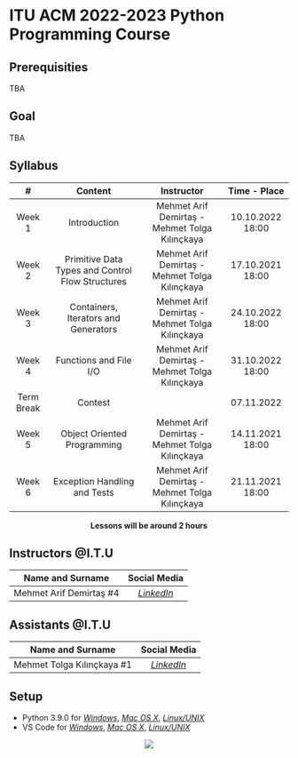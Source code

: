 # ITU ACM 2022-2023 Python Programming Course

## Prerequisities

TBA

## Goal

TBA
  
## Syllabus

|     #           |Content                          | Instructor                        | Time - Place
| :----------------: | :-------------------------------: | :-----------------------------: | :-----------------------------: |
| Week 1 | Introduction | Mehmet Arif Demirtaş - Mehmet Tolga Kılınçkaya| 10.10.2022 18:00|
| Week 2 | Primitive Data Types and Control Flow Structures | Mehmet Arif Demirtaş - Mehmet Tolga Kılınçkaya| 17.10.2021 18:00|
| Week 3 | Containers, Iterators and Generators | Mehmet Arif Demirtaş - Mehmet Tolga Kılınçkaya|  24.10.2022 18:00|
| Week 4 | Functions and File I/O | Mehmet Arif Demirtaş - Mehmet Tolga Kılınçkaya|  31.10.2022 18:00|
| Term Break | Contest | |  07.11.2022 |
| Week 5 | Object Oriented Programming | Mehmet Arif Demirtaş - Mehmet Tolga Kılınçkaya|  14.11.2021 18:00|
| Week 6 | Exception Handling and Tests | Mehmet Arif Demirtaş - Mehmet Tolga Kılınçkaya|  21.11.2021 18:00|

<p align="center"><b>Lessons will be around 2 hours</b></p>

## Instructors @I.T.U

| Name and Surname | Social Media |
|:--:|:--:|
| Mehmet Arif Demirtaş #4 | [*LinkedIn*](linkedin.com/in/marifdemirtas) |

## Assistants @I.T.U

| Name and Surname | Social Media |
|:--:|:--:|
| Mehmet Tolga Kılınçkaya #1 | [*LinkedIn*](https://www.linkedin.com/in/tolga-k%C4%B1l%C4%B1n%C3%A7kaya-42a49a1b1/) |


## Setup

- Python 3.9.0 for [*Windows*](https://www.python.org/ftp/python/3.9.0/python-3.9.0-amd64.exe), [*Mac OS X*](https://www.python.org/downloads/mac-osx/), [*Linux/UNIX*](https://www.python.org/downloads/source/)
- VS Code for [*Windows*](https://code.visualstudio.com/docs/?dv=win), [*Mac OS X*](https://code.visualstudio.com/docs/?dv=osx), [*Linux/UNIX*](https://code.visualstudio.com/docs/?dv=linux64_deb)


<p align="center">
  <a href="//ituacm.com" target="_blank">
    <img src="https://ituacm.com/wp-content/uploads/2017/08/itu-logo.png">
  </a>
</p>
